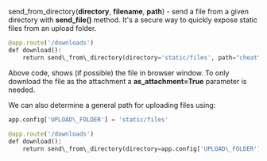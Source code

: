 


  
send\_from\_directory(**directory**, **filename**, **path**) - send a file from a given directory with **send\_file()** method. It's a secure way to quickly expose static files from an upload folder.  
  

```python
@app.route('/downloads')  
def download():  
    return send\_from\_directory(directory='static/files', path="cheat\_sheet.pdf")
```
  
  
Above code, shows (if possible) the file in browser window. To only download the file as the attachment a **as\_attachment=True** parameter is needed.  
  
  
We can also determine a general path for uploading files using:  
  

```python
app.config['UPLOAD\_FOLDER'] = 'static/files'  
  
@app.route('/downloads')  
def download():  
    return send\_from\_directory(directory=app.config['UPLOAD\_FOLDER'], path="cheat\_sheet.pdf")
```
  
  
